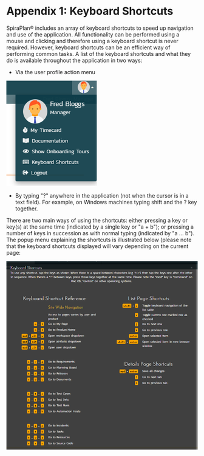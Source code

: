 #  Appendix 1: Keyboard Shortcuts

SpiraPlan® includes an array of keyboard shortcuts to speed up
navigation and use of the application. All functionality can be
performed using a mouse and clicking and therefore using a keyboard
shortcut is never required. However, keyboard shortcuts can be an
efficient way of performing common tasks. A list of the keyboard
shortcuts and what they do is available throughout the application in
two ways:

-   Via the user profile action menu

![](img/Appendix_1_Keyboard_Shortcuts_472.png)




-   By typing "?" anywhere in the application (not when the cursor is in
a text field). For example, on Windows machines typing shift and the
? key together.

There are two main ways of using the shortcuts: either pressing a key or
key(s) at the same time (indicated by a single key or "a + b"); or
pressing a number of keys in succession as with normal typing (indicated
by "a ... b"). The popup menu explaining the shortcuts is illustrated
below (please note that the keyboard shortcuts displayed will vary
depending on the current page:

![](img/Appendix_1_Keyboard_Shortcuts_473.png)




